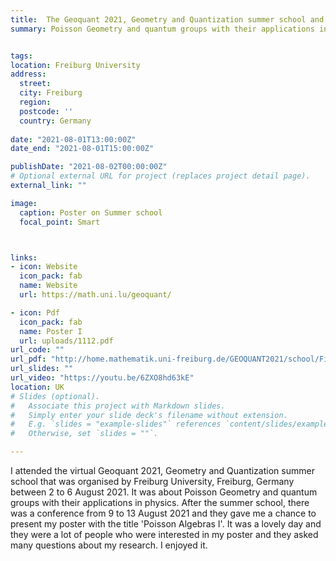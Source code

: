 ```yaml
---
title:  The Geoquant 2021, Geometry and Quantization summer school and conference
summary: Poisson Geometry and quantum groups with their applications in physics, virtual, 2-6 and 9-13 August 2021.


tags:
location: Freiburg University
address:
  street: 
  city: Freiburg
  region: 
  postcode: ''
  country: Germany
  
date: "2021-08-01T13:00:00Z"
date_end: "2021-08-01T15:00:00Z"

publishDate: "2021-08-02T00:00:00Z"
# Optional external URL for project (replaces project detail page).
external_link: ""

image:
  caption: Poster on Summer school
  focal_point: Smart



links:
- icon: Website
  icon_pack: fab
  name: Website 
  url: https://math.uni.lu/geoquant/

- icon: Pdf
  icon_pack: fab
  name: Poster I
  url: uploads/1112.pdf
url_code: ""
url_pdf: "http://home.mathematik.uni-freiburg.de/GEOQUANT2021/school/Files/waldmann-notes.pdf"
url_slides: ""
url_video: "https://youtu.be/6ZXO8hd63kE"
location: UK
# Slides (optional).
#   Associate this project with Markdown slides.
#   Simply enter your slide deck's filename without extension.
#   E.g. `slides = "example-slides"` references `content/slides/example-slides.md`.
#   Otherwise, set `slides = ""`.

---
```

I attended the virtual Geoquant 2021, Geometry and Quantization summer school that was organised by Freiburg University, Freiburg, Germany between 2 to 6 August 2021. It was about Poisson Geometry and quantum groups with their applications in physics.
After the summer school, there was a conference from 9 to 13 August 2021 and they gave me a chance to present my poster with the title 'Poisson Algebras I'. It was a lovely day and they were a lot of people who were interested in my poster and they asked many questions about my research. I enjoyed it.
